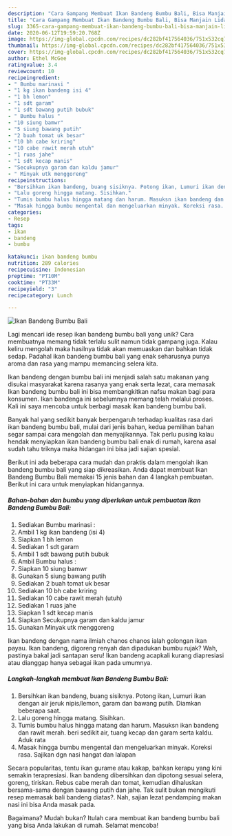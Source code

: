 ```yaml
---
description: "Cara Gampang Membuat Ikan Bandeng Bumbu Bali, Bisa Manjain Lidah"
title: "Cara Gampang Membuat Ikan Bandeng Bumbu Bali, Bisa Manjain Lidah"
slug: 3365-cara-gampang-membuat-ikan-bandeng-bumbu-bali-bisa-manjain-lidah
date: 2020-06-12T19:59:20.768Z
image: https://img-global.cpcdn.com/recipes/dc282bf417564036/751x532cq70/ikan-bandeng-bumbu-bali-foto-resep-utama.jpg
thumbnail: https://img-global.cpcdn.com/recipes/dc282bf417564036/751x532cq70/ikan-bandeng-bumbu-bali-foto-resep-utama.jpg
cover: https://img-global.cpcdn.com/recipes/dc282bf417564036/751x532cq70/ikan-bandeng-bumbu-bali-foto-resep-utama.jpg
author: Ethel McGee
ratingvalue: 3.4
reviewcount: 10
recipeingredient:
- " Bumbu marinasi "
- "1 kg ikan bandeng isi 4"
- "1 bh lemon"
- "1 sdt garam"
- "1 sdt bawang putih bubuk"
- " Bumbu halus "
- "10 siung bamwr"
- "5 siung bawang putih"
- "2 buah tomat uk besar"
- "10 bh cabe kriring"
- "10 cabe rawit merah utuh"
- "1 ruas jahe"
- "1 sdt kecap manis"
- "Secukupnya garam dan kaldu jamur"
- " Minyak utk menggoreng"
recipeinstructions:
- "Bersihkan ikan bandeng, buang sisiknya. Potong ikan, Lumuri ikan dengan air jeruk nipis/lemon, garam dan bawang putih. Diamkan beberapa saat."
- "Lalu goreng hingga matang. Sisihkan."
- "Tumis bumbu halus hingga matang dan harum. Masuksn ikan bandeng dan rawit merah. beri sedikit air, tuang kecap dan garam serta kaldu. Aduk rata"
- "Masak hingga bumbu mengental dan mengeluarkan minyak. Koreksi rasa. Sajikan dgn nasi hangat dan lalapan"
categories:
- Resep
tags:
- ikan
- bandeng
- bumbu

katakunci: ikan bandeng bumbu 
nutrition: 289 calories
recipecuisine: Indonesian
preptime: "PT10M"
cooktime: "PT33M"
recipeyield: "3"
recipecategory: Lunch

---
```



![Ikan Bandeng Bumbu Bali](https://img-global.cpcdn.com/recipes/dc282bf417564036/751x532cq70/ikan-bandeng-bumbu-bali-foto-resep-utama.jpg)

Lagi mencari ide resep ikan bandeng bumbu bali yang unik? Cara membuatnya memang tidak terlalu sulit namun tidak gampang juga. Kalau keliru mengolah maka hasilnya tidak akan memuaskan dan bahkan tidak sedap. Padahal ikan bandeng bumbu bali yang enak seharusnya punya aroma dan rasa yang mampu memancing selera kita.

Ikan bandeng dengan bumbu bali ini menjadi salah satu makanan yang disukai masyarakat karena rasanya yang enak serta lezat, cara memasak Ikan bandeng bumbu bali ini bisa membangkitkan nafsu makan bagi para konsumen. Ikan bandenga ini sebelumnya memang telah melalui proses. Kali ini saya mencoba untuk berbagi masak ikan bandeng bumbu bali.

Banyak hal yang sedikit banyak berpengaruh terhadap kualitas rasa dari ikan bandeng bumbu bali, mulai dari jenis bahan, kedua pemilihan bahan segar sampai cara mengolah dan menyajikannya. Tak perlu pusing kalau hendak menyiapkan ikan bandeng bumbu bali enak di rumah, karena asal sudah tahu triknya maka hidangan ini bisa jadi sajian spesial.


Berikut ini ada beberapa cara mudah dan praktis dalam mengolah ikan bandeng bumbu bali yang siap dikreasikan. Anda dapat membuat Ikan Bandeng Bumbu Bali memakai 15 jenis bahan dan 4 langkah pembuatan. Berikut ini cara untuk menyiapkan hidangannya.

<!--inarticleads1-->

##### Bahan-bahan dan bumbu yang diperlukan untuk pembuatan Ikan Bandeng Bumbu Bali:

1. Sediakan  Bumbu marinasi :
1. Ambil 1 kg ikan bandeng (isi 4)
1. Siapkan 1 bh lemon
1. Sediakan 1 sdt garam
1. Ambil 1 sdt bawang putih bubuk
1. Ambil  Bumbu halus :
1. Siapkan 10 siung bamwr
1. Gunakan 5 siung bawang putih
1. Sediakan 2 buah tomat uk besar
1. Sediakan 10 bh cabe kriring
1. Sediakan 10 cabe rawit merah (utuh)
1. Sediakan 1 ruas jahe
1. Siapkan 1 sdt kecap manis
1. Siapkan Secukupnya garam dan kaldu jamur
1. Gunakan  Minyak utk menggoreng


Ikan bandeng dengan nama ilmiah chanos chanos ialah golongan ikan payau. Ikan bandeng, digoreng renyah dan dipadukan bumbu rujak? Wah, pastinya bakal jadi santapan seru! Ikan bandeng acapkali kurang diapresiasi atau dianggap hanya sebagai ikan pada umumnya. 

<!--inarticleads2-->

##### Langkah-langkah membuat Ikan Bandeng Bumbu Bali:

1. Bersihkan ikan bandeng, buang sisiknya. Potong ikan, Lumuri ikan dengan air jeruk nipis/lemon, garam dan bawang putih. Diamkan beberapa saat.
1. Lalu goreng hingga matang. Sisihkan.
1. Tumis bumbu halus hingga matang dan harum. Masuksn ikan bandeng dan rawit merah. beri sedikit air, tuang kecap dan garam serta kaldu. Aduk rata
1. Masak hingga bumbu mengental dan mengeluarkan minyak. Koreksi rasa. Sajikan dgn nasi hangat dan lalapan


Secara popularitas, tentu ikan gurame atau kakap, bahkan kerapu yang kini semakin terapresiasi. Ikan bandeng dibersihkan dan dipotong sesuai selera, goreng, tiriskan. Rebus cabe merah dan tomat, kemudian dihaluskan bersama-sama dengan bawang putih dan jahe. Tak sulit bukan mengikuti resep memasak bali bandeng diatas?. Nah, sajian lezat pendamping makan nasi ini bisa Anda masak pada. 

Bagaimana? Mudah bukan? Itulah cara membuat ikan bandeng bumbu bali yang bisa Anda lakukan di rumah. Selamat mencoba!
